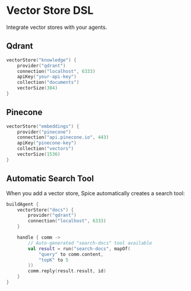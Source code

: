 # Vector Store DSL

Integrate vector stores with your agents.

## Qdrant

```kotlin
vectorStore("knowledge") {
    provider("qdrant")
    connection("localhost", 6333)
    apiKey("your-api-key")
    collection("documents")
    vectorSize(384)
}
```

## Pinecone

```kotlin
vectorStore("embeddings") {
    provider("pinecone")
    connection("api.pinecone.io", 443)
    apiKey("pinecone-key")
    collection("vectors")
    vectorSize(1536)
}
```

## Automatic Search Tool

When you add a vector store, Spice automatically creates a search tool:

```kotlin
buildAgent {
    vectorStore("docs") {
        provider("qdrant")
        connection("localhost", 6333)
    }

    handle { comm ->
        // Auto-generated "search-docs" tool available
        val result = run("search-docs", mapOf(
            "query" to comm.content,
            "topK" to 5
        ))
        comm.reply(result.result, id)
    }
}
```
